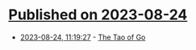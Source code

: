 # [Published on 2023-08-24](index.md)

* [2023-08-24, 11:19:27](https://lobste.rs/s/vb3vv7/tao_go) - [The Tao of Go](https://bitfieldconsulting.com/golang/tao-of-go)
